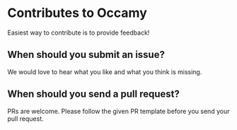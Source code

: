 # Contributes to Occamy

Easiest way to contribute is to provide feedback! 

## When should you submit an issue?

We would love to hear what you like and what you think is missing.

## When should you send a pull request?

PRs are welcome. Please follow the given PR template before you send your pull request.
